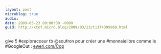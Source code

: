 ```yaml
---
layout: post
microblog: true
audio: 
date: 2009-03-23 00:00:00 -0000
guid: http://xtof.micro.blog/2009/03/23/t1374399860.html
---
```

give 5 #exploracoeur tb @soufron pour créer une #monnaielibre comme le #GoogleOut :  [eweri.com/Cop](http://eweri.com/Cop)
